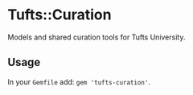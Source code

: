 # Tufts::Curation

Models and shared curation tools for Tufts University.

## Usage

In your `Gemfile` add: `gem 'tufts-curation'`.
